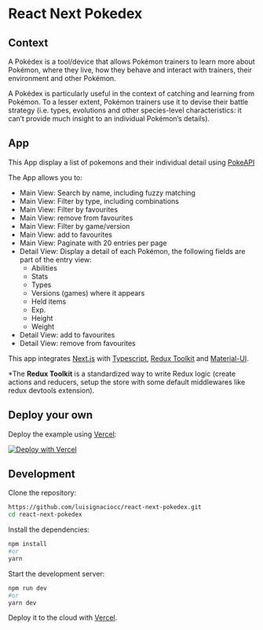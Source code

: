 # React Next Pokedex

## Context

A Pokédex is a tool/device that allows Pokémon trainers to learn more about Pokémon, where they live, how they behave and interact with trainers, their environment and other Pokémon.

A Pokédex is particularly useful in the context of catching and learning from Pokémon. To a lesser extent, Pokémon trainers use it to devise their battle strategy (i.e. types, evolutions and other species-level characteristics: it can’t provide much insight to an individual Pokémon’s details).

## App

This App display a list of pokemons and their individual detail using [PokeAPI](https://pokeapi.co)

The App allows you to:

- Main View: Search by name, including fuzzy matching
- Main View: Filter by type, including combinations
- Main View: Filter by favourites
- Main View: remove from favourites
- Main View: Filter by game/version
- Main View: add to favourites
- Main View: Paginate with 20 entries per page
- Detail View: Display a detail of each Pokémon, the following fields are part of the entry view:
  - Abilities
  - Stats
  - Types
  - Versions (games) where it appears
  - Held items
  - Exp.
  - Height
  - Weight
- Detail View: add to favourites
- Detail View: remove from favourites

This app integrates [Next.js](https://nextjs.org/) with [Typescript](https://www.typescriptlang.org/), [Redux Toolkit](https://redux-toolkit.js.org) and [Material-UI](https://mui.com/).

\*The **Redux Toolkit** is a standardized way to write Redux logic (create actions and reducers, setup the store with some default middlewares like redux devtools extension).

## Deploy your own

Deploy the example using [Vercel](https://vercel.com?utm_source=github&utm_medium=readme&utm_campaign=next-example):

[![Deploy with Vercel](https://vercel.com/button)](https://vercel.com/new/git/external?repository-url=https://github.com/luisignaciocc/react-next-pokedex)

## Development

Clone the repository:

```bash
https://github.com/luisignaciocc/react-next-pokedex.git
cd react-next-pokedex
```

Install the dependencies:

```bash
npm install
#or
yarn
```

Start the development server:

```bash
npm run dev
#or
yarn dev
```

Deploy it to the cloud with [Vercel](https://nextjs.org/docs/deployment).

